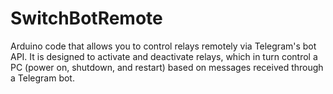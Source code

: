 # SwitchBotRemote
Arduino code that allows you to control relays remotely via Telegram's bot API. It is designed to activate and deactivate relays, which in turn control a PC (power on, shutdown, and restart) based on messages received through a Telegram bot.
